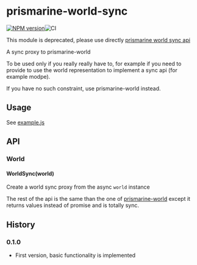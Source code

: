 # prismarine-world-sync
[![NPM version](https://img.shields.io/npm/v/prismarine-world-sync.svg)](http://npmjs.com/package/prismarine-world-sync)![CI](https://github.com/PrismarineJS/prismarine-world-sync/workflows/CI/badge.svg)

This module is deprecated, please use directly [prismarine world sync api](https://github.com/PrismarineJS/prismarine-world#worldsyncasyncworld)

A sync proxy to prismarine-world

To be used only if you really really have to, for example if you need to provide to use the world representation
 to implement a sync api (for example modpe).
 
If you have no such constraint, use prismarine-world instead.


## Usage

See [example.js](example.js)

## API

### World

#### WorldSync(world)

Create a world sync proxy from the async `world` instance

The rest of the api is the same than the one of
 [prismarine-world](https://github.com/PrismarineJS/prismarine-world#worldgetcolumns) except it returns values 
 instead of promise and is totally sync.



## History

### 0.1.0

* First version, basic functionality is implemented
